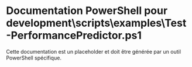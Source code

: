 # Documentation PowerShell pour development\scripts\examples\Test-PerformancePredictor.ps1

Cette documentation est un placeholder et doit être générée par un outil PowerShell spécifique.

